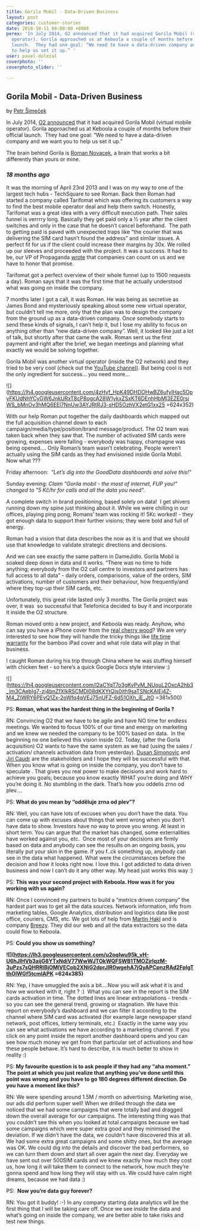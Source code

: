```yaml
---
title: Gorila Mobil - Data-Driven Business
layout: post
categories: customer-stories
date: 2018-10-11 00:00:00 +0000
perex: 'In July 2014, O2 announced that it had acquired Gorila Mobil (virtual mobile
  operator). Gorila approached us at Keboola a couple of months before their official
  launch.  They had one goal: “We need to have a data-driven company and we want you
  to help us set it up.” '
user: pavel-dolezal
coverphoto: ''
coverphoto_slider: ''

---
```

## Gorila Mobil - Data-Driven Business

by [Petr Šimeček](http://blog.keboola.com/author/4010)

In July 2014, [O2 announced](http://byznys.ihned.cz/c1-62479960-kellnerova-o2-koupila-preprodejce-tarifu-gorila-mobil-zakaznici-to-pry-nepociti) that it had acquired Gorila Mobil (virtual mobile operator). Gorila approached us at Keboola a couple of months before their official launch.  They had one goal: “We need to have a data-driven company and we want you to help us set it up.” 

The brain behind Gorila is [Roman Novacek](https://www.linkedin.com/in/novacekroman), a brain that works a bit differently than yours or mine.

### _18 months ago_

It was the morning of April 23rd 2013 and I was on my way to one of the largest tech hubs - TechSquare to see Roman. Back then Roman had started a company called Tarifomat which was offering its customers a way to find the best mobile operator deal and help them switch. Honestly, Tarifomat was a great idea with a very difficult execution path. Their sales funnel is verrrry long. Basically they get paid only a ½ year after the client switches and only in the case that he doesn’t cancel beforehand.  The path to getting paid is paved with unexpected traps like “the courier that was delivering the SIM card hasn’t found the address” and similar issues. A perfect fit for us if the client could increase their margins by 30x. We rolled up our sleeves and proceeded with the project. It was a success. It had to be, our VP of Propaganda [wrote](http://tomcupr.cz/post/40834805363/jak-gooddata-a-keboola-meni-muj-zivot) that companies can count on us and we have to honor that promise.

Tarifomat got a perfect overview of their whole funnel (up to 1500 requests a day). Roman says that it was the first time that he actually understood what was going on inside the company.

7 months later I got a call, it was Roman. He was being as secretive as James Bond and mysteriously speaking about some new virtual operator, but couldn’t tell me more, only that the plan was to design the company from the ground up as a data-driven company. Once somebody starts to send these kinds of signals, I can’t help it, but I lose my ability to focus on anything other than “new data-driven company”. Well, it looked like just a lot of talk, but shortly after that came the walk. Roman sent us the first payment and right after the brief, we began meetings and planning what exactly we would be solving together.

Gorila Mobil was another virtual operator (inside the O2 network) and they tried to be very cool (check out the [YouTube channel](https://www.youtube.com/user/gorilamobil)). But being cool is not the only ingredient for success… you need more…

![](https://lh4.googleusercontent.com/4zHvf_HpK49DHDOHwBZ6ufyIHac5OpyFKUdNhYCyGW6JnkURxT8cP8ogcA28W1ykxZSxKT6DEnhHbMl3EZE0rsiWS_bMnOv3hMQ6EEl7NnUw3AYJRtRJ3-sHD5OzhVX2etG1xx25 =624x352)

With our help Roman put together the daily dashboards which mapped out the full acquisition channel down to each campaign/media/type/position/brand message/product. The O2 team was taken back when they saw that. The number of activated SIM cards were growing, expenses were falling - everybody was happy, champagne was being opened…. Only Roman’s team wasn’t celebrating. People weren’t actually using the SIM cards as they had envisioned inside Gorila Mobil. Now what ???

Friday afternoon:  _"Let’s dig into the GoodData dashboards and solve this!"_

Sunday evening: _Claim "Gorila mobil - the most of internet, FUP you!" changed to "5 Kč/hr for calls and all the data you need"._

A complete switch in brand positioning, based solely on data!  I get shivers running down my spine just thinking about it. While we were chilling in our offices, playing ping pong; Romans’ team was rocking it! 5Kc worked! - they got enough data to support their further visions; they were bold and full of energy.  

Roman had a vision that data describes the now as it is and that we should use that knowledge to validate strategic directions and decisions.

And we can see exactly the same pattern in DameJidlo. Gorila Mobil is soaked deep down in data and it works. “There was no time to hide anything; everybody from the O2 call centre to investors and partners has full access to all data” - daily orders, comparisons, value of the orders, SIM activations, number of customers and their behaviour, how frequently/and where they top-up their SIM cards, etc.

Unfortunately, this great ride lasted only 3 months. The Gorila project was over, it was  so successful that Telefonica decided to buy it and incorporate it inside the O2 structure.

Roman moved onto a new project, and Keboola was ready. Anyhow, who can say you have a iPhone cover from the [real cherry wood](http://www.esperia.cz/dreveny-kryt-pro-iphone-5c-esperia-eclat-modry-tresen.html)? We are very interested to see how they will handle the tricky things like [life time warranty](http://www.epishop.cz/dozivotni-zaruka) for the bamboo iPad cover and what role data will play in that business.

I caught Roman during his trip through China where he was stuffing himself with chicken feet - so here’s a quick Google Docs style interview :)

![](https://lh4.googleusercontent.com/l2aCYqT7o3gKvPvM_NUouL2OxcA2hb3_jm3CAebIg7-zj4bnZfXlkRSCMDl08dKXYtQjs0ith9saTSNcKAlEj4Z-M4_ZIWRY6PEyQ1Zx-2oWfq4qVEJ75nUFZ-6d51OXh_iE_JtO =381x500)

PS: **Roman, what was the hardest thing in the beginning of Gorila ?**

RN: Convincing O2 that we have to be agile and have NO time for endless meetings. We wanted to focus 100% of our time and energy on marketing and we knew we needed the company to be 100% based on data.  In the beginning no one believed this vision inside O2. Today, (after the Gorla acquisition) O2 wants to have the same system as we had (using the sales / activation/ channels activation data from yesterday). [Dusan Simonovic](https://www.linkedin.com/in/madcap) and [Jiri Caudr](https://www.linkedin.com/in/jiricaudr) are the stakeholders and I hope they will be successful with that. When you know what is going on inside the company, you don’t have to speculate . That gives you real power to make decisions and work hard to achieve you goals; because you know exactly WHAT you’re doing and WHY you’re doing it. No stumbling in the dark. That’s how you oddelis zrno od plev….

PS: **What do you mean by “odděluje zrna od plev”?**

RN: Well, you can have lots of excuses when you don’t have the data. You can come up with excuses about things that went wrong when you don’t have data to show. Investors have no way to prove you wrong. At least in short term. You can argue that the market has changed, some externalities have worked against you, etc.  Once most of your decisions are firmly based on data and anybody can see the results on an ongoing basis, you literally put your skin in the game. If you f..ck something up, anybody can see in the data what happened. What were the circumstances before the decision and how it looks right now. I love this. I got addicted to data driven business and now I can’t do it any other way. My head just works this way :)

PS: **This was your second project with Keboola. How was it for you working with us again?**

RN: Once I convinced my partners to build a “metrics driven company” the hardest part was to get all the data sources. Network information, info from marketing tables, Google Analytics, distribution and logistics data like post office, couriers, CMS, etc. We got lots of help from [Martin Hakl](https://www.linkedin.com/in/martinhakl) and is company [Breezy](http://www.breezy.cz/). They did our web and all the data extractors so the data could flow to Keboola.

PS: **Could you show us something?**

**![](https://lh3.googleusercontent.com/u2oqlwu95k_vH-U6hJlHVb3aijG8YTxNdiV77WwWJTOkWQFSWB1TMOZjrlqzM-3uPzs7sQHRRlBjOMlVECob2XNiG2dprJlR0wgehA7jQyAPCpnzRAd2FplgTthOlWGf5tcmIAPK =624x385)**

RN: Yep, I have smuggled the axis a bit….Now you will ask what it is and how we worked with it, right ? :)  What you can see in the report is the SIM cards activation in time. The dotted lines are linear extrapolations - trends - so you can see the general trend, growing or stagnation. We have this report on everybody’s dashboard and we can filter it according to the channel where SIM card was activated (for example large newspaper stand network, post offices, lottery terminals, etc.)  Exactly in the same way you can see what activations we have according to a marketing channel. If you click on any point inside the report another dashboard opens and you can see how much money we get from that particular set of activations and how these people behave. It’s hard to describe, it is much better to show in reality :)

PS: **My favourite question is to ask people if they had any “aha moment.” The point at which you just realize that anything you’ve done until this point was wrong and you have to go 180 degrees different direction. Do you have a moment like this?**

RN: We were spending around 1.5M / month on advertising. Marketing wise, our ads did perform super well! When we drilled through the data we noticed that we had some campaigns that were totally bad and dragged down the overall average for our campaigns. The interesting thing was that you couldn’t see this when you looked at total campaigns because we had some campaigns which were super extra good and they minimised the deviation. If we didn’t have the data, we couldn’t have discovered this at all. We had some extra great campaigns and some shitty ones, but the average was OK. We could dig into the details and discover the bad performers, so we can turn them down and start all over again the next day. Everyday we have sent out over 500SIM cards and we knew exactly how much they cost us, how long it will take them to connect to the network, how much they’re gonna spend and how long they will stay with us. We could have calm night dreams, because we had data :)

PS:  **Now you’re data guy forever?**

RN: You got it buddy! :-) In any company starting data analytics will be the first thing that I will be taking care off. Once we see inside the data and what’s going on inside the company, we are better able to take risks and test new things.